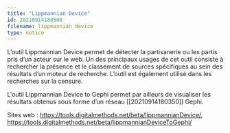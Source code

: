 ```yaml
---
title: "Lippmannian Device"
id: 20210914180508
filename: lippmannian_device
type: notice
---
```


L’outil Lippmannian Device permet de détecter la partisanerie ou les partis pris d’un acteur sur le web. Un des principaux usages de cet outil consiste à rechercher la présence et le classement de sources spécifiques au sein des résultats d’un moteur de recherche. L’outil est également utilisé dans les recherches sur la censure.

L'outil Lippmannian Device to Gephi permet par ailleurs de visualiser les résultats obtenus sous forme d’un réseau [[20210914180350]] Gephi.

Sites web : <https://tools.digitalmethods.net/beta/lippmannianDevice/>, <https://tools.digitalmethods.net/beta/lippmannianDeviceToGephi/>

